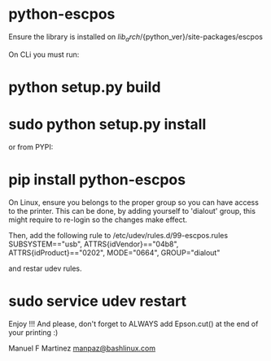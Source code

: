 python-escpos
=============

Ensure the library is installed on ${lib_arch}/${python_ver}/site-packages/escpos

On CLi you must run:
# python setup.py build
# sudo python setup.py install

or from PYPI:

# pip install python-escpos

On Linux, ensure you belongs to the proper group so you can have access to the printer.
This can be done, by adding yourself to 'dialout' group, this might require to re-login
so the changes make effect.

Then, add the following rule to /etc/udev/rules.d/99-escpos.rules
SUBSYSTEM=="usb", ATTRS{idVendor}=="04b8", ATTRS{idProduct}=="0202", MODE="0664", GROUP="dialout"

and restar udev rules.
# sudo service udev restart

Enjoy !!!
And please, don't forget to ALWAYS add Epson.cut() at the end of your printing :)

Manuel F Martinez <manpaz@bashlinux.com>
